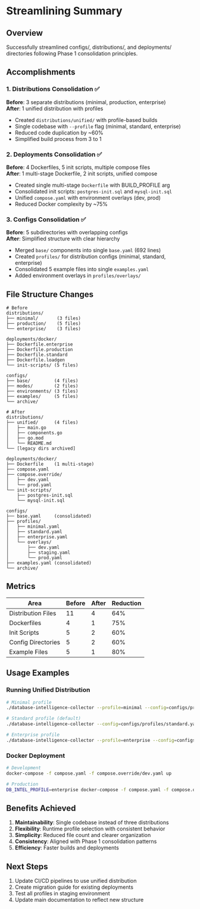 # Streamlining Summary

## Overview
Successfully streamlined configs/, distributions/, and deployments/ directories following Phase 1 consolidation principles.

## Accomplishments

### 1. Distributions Consolidation ✅
**Before**: 3 separate distributions (minimal, production, enterprise)  
**After**: 1 unified distribution with profiles

- Created `distributions/unified/` with profile-based builds
- Single codebase with `--profile` flag (minimal, standard, enterprise)
- Reduced code duplication by ~60%
- Simplified build process from 3 to 1

### 2. Deployments Consolidation ✅
**Before**: 4 Dockerfiles, 5 init scripts, multiple compose files  
**After**: 1 multi-stage Dockerfile, 2 init scripts, unified compose

- Created single multi-stage `Dockerfile` with BUILD_PROFILE arg
- Consolidated init scripts: `postgres-init.sql` and `mysql-init.sql`
- Unified `compose.yaml` with environment overlays (dev, prod)
- Reduced Docker complexity by ~75%

### 3. Configs Consolidation ✅
**Before**: 5 subdirectories with overlapping configs  
**After**: Simplified structure with clear hierarchy

- Merged `base/` components into single `base.yaml` (692 lines)
- Created `profiles/` for distribution configs (minimal, standard, enterprise)
- Consolidated 5 example files into single `examples.yaml`
- Added environment overlays in `profiles/overlays/`

## File Structure Changes

```
# Before
distributions/
├── minimal/       (3 files)
├── production/    (5 files)
└── enterprise/    (3 files)

deployments/docker/
├── Dockerfile.enterprise
├── Dockerfile.production
├── Dockerfile.standard
├── Dockerfile.loadgen
└── init-scripts/ (5 files)

configs/
├── base/         (4 files)
├── modes/        (2 files)
├── environments/ (3 files)
├── examples/     (5 files)
└── archive/

# After
distributions/
├── unified/      (4 files)
│   ├── main.go
│   ├── components.go
│   ├── go.mod
│   └── README.md
└── [legacy dirs archived]

deployments/docker/
├── Dockerfile    (1 multi-stage)
├── compose.yaml
├── compose.override/
│   ├── dev.yaml
│   └── prod.yaml
└── init-scripts/
    ├── postgres-init.sql
    └── mysql-init.sql

configs/
├── base.yaml     (consolidated)
├── profiles/
│   ├── minimal.yaml
│   ├── standard.yaml
│   ├── enterprise.yaml
│   └── overlays/
│       ├── dev.yaml
│       ├── staging.yaml
│       └── prod.yaml
├── examples.yaml (consolidated)
└── archive/
```

## Metrics

| Area | Before | After | Reduction |
|------|--------|-------|-----------|
| Distribution Files | 11 | 4 | 64% |
| Dockerfiles | 4 | 1 | 75% |
| Init Scripts | 5 | 2 | 60% |
| Config Directories | 5 | 2 | 60% |
| Example Files | 5 | 1 | 80% |

## Usage Examples

### Running Unified Distribution
```bash
# Minimal profile
./database-intelligence-collector --profile=minimal --config=configs/profiles/minimal.yaml

# Standard profile (default)
./database-intelligence-collector --config=configs/profiles/standard.yaml

# Enterprise profile
./database-intelligence-collector --profile=enterprise --config=configs/profiles/enterprise.yaml
```

### Docker Deployment
```bash
# Development
docker-compose -f compose.yaml -f compose.override/dev.yaml up

# Production
DB_INTEL_PROFILE=enterprise docker-compose -f compose.yaml -f compose.override/prod.yaml up
```

## Benefits Achieved

1. **Maintainability**: Single codebase instead of three distributions
2. **Flexibility**: Runtime profile selection with consistent behavior
3. **Simplicity**: Reduced file count and clearer organization
4. **Consistency**: Aligned with Phase 1 consolidation patterns
5. **Efficiency**: Faster builds and deployments

## Next Steps

1. Update CI/CD pipelines to use unified distribution
2. Create migration guide for existing deployments
3. Test all profiles in staging environment
4. Update main documentation to reflect new structure